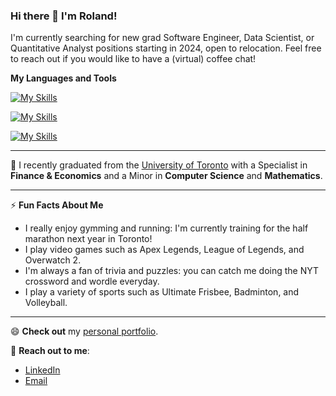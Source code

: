 ### Hi there 👋 I'm Roland!

I'm currently searching for new grad Software Engineer, Data Scientist, or Quantitative Analyst positions starting in 2024, open to relocation.
Feel free to reach out if you would like to have a (virtual) coffee chat! 

<!--
**TrueNought/TrueNought** is a ✨ _special_ ✨ repository because its `README.md` (this file) appears on your GitHub profile.

Here are some ideas to get you started:

- 🔭 I’m currently working on ...
- 🌱 I’m currently learning ...
- 👯 I’m looking to collaborate on ...
- 🤔 I’m looking for help with ...
- 💬 Ask me about ...
- 📫 How to reach me: ...
- 😄 Pronouns: ...
- ⚡ Fun fact: ...
-->

**My Languages and Tools**

[![My Skills](https://skillicons.dev/icons?i=python,java,c,js,html,css,postgres,latex)](https://skillicons.dev)

[![My Skills](https://skillicons.dev/icons?i=mongodb,express,react,nodejs,graphql,vite,spring,maven)](https://skillicons.dev)

[![My Skills](https://skillicons.dev/icons?i=vscode,idea,eclipse,linux)](https://skillicons.dev)


---
🏫 I recently graduated from the [University of Toronto](https://www.utoronto.ca/) with a Specialist in **Finance & Economics** and a Minor in **Computer Science** and **Mathematics**.

---
⚡ **Fun Facts About Me**
- I really enjoy gymming and running: I'm currently training for the half marathon next year in Toronto!
- I play video games such as Apex Legends, League of Legends, and Overwatch 2.
- I'm always a fan of trivia and puzzles: you can catch me doing the NYT crossword and wordle everyday.
- I play a variety of sports such as Ultimate Frisbee, Badminton, and Volleyball.
---

😄 **Check out** my [personal portfolio](https://rolandzhao.com/).

💬 **Reach out to me**:
- [LinkedIn](https://www.linkedin.com/in/rolandzhao/)
- [Email](mailto:rolandhzhao@gmail.com)
